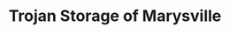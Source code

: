 ---
title: "Trojan Storage of Marysville"
url: /marysville/trojan-storage-of-marysville/
shop: storage rental
---